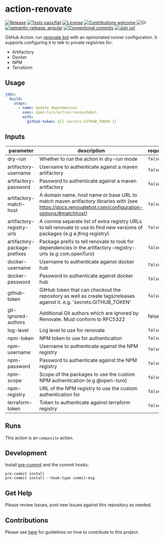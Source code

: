 # action-renovate

[![Release](https://img.shields.io/github/v/release/open-turo/action-renovate)](https://github.com/open-turo/eslint-config-typescript/releases/)
[![Tests pass/fail](https://img.shields.io/github/actions/workflow/status/open-turo/action-renovate/ci.yaml)](https://github.com/open-turo/action-renovate/actions/)
[![License](https://img.shields.io/github/license/open-turo/action-renovate)](./LICENSE)
[![Contributions welcome](https://img.shields.io/badge/contributions-welcome-brightgreen.svg)](https://github.com/dwyl/esta/issues)
![CI](https://github.com/open-turo/action-renovate/actions/workflows/release.yaml/badge.svg)
[![semantic-release: angular](https://img.shields.io/badge/semantic--release-angular-e10079?logo=semantic-release)](https://github.com/semantic-release/semantic-release)
[![Conventional commits](https://img.shields.io/badge/conventional%20commits-1.0.2-%23FE5196?logo=conventionalcommits&logoColor=white)](https://conventionalcommits.org)
[![Join us!](https://img.shields.io/badge/Turo-Join%20us%21-593CFB.svg)](https://turo.com/jobs)

GitHub Action: run [renovate bot](https://renovatebot.com) with an opinionated runner configuration. It supports
configuring it to talk to private registries for:

- Artifactory
- Docker
- NPM
- Terraform

## Usage

```yaml
jobs:
  build:
    steps:
      - name: Update dependencies
        uses: open-turo/action-renovate@v1
        with:
          github-token: ${{ secrets.GITHUB_TOKEN }}
```

## Inputs

| parameter                    | description                                                                                                                                        | required | default             |
| ---------------------------- | -------------------------------------------------------------------------------------------------------------------------------------------------- | -------- | ------------------- |
| dry-run                      | Whether to run the action in dry-run mode                                                                                                          | `false`  | false               |
| artifactory-username         | Username to authenticate against a maven artifactory                                                                                               | `false`  |                     |
| artifactory-password         | Password to authenticate against a maven artifactory                                                                                               | `false`  |                     |
| artifactory-match-host       | A domain name, host name or base URL to match maven artifactory libraries with (see https://docs.renovatebot.com/configuration-options/#matchhost) | `false`  |                     |
| artifactory-registry-urls    | A comma separate list of extra registry URLs to tell renovate to use to find new versions of packages (e.g a jfrog registry)                       | `false`  |                     |
| artifactory-package-prefixes | Package prefix to tell renovate to look for dependencies in the artifactory-registry-urls (e.g com.openTuro)                                       | `false`  |                     |
| docker-username              | Username to authenticate against docker hub                                                                                                        | `false`  |                     |
| docker-password              | Password to authenticate against docker hub                                                                                                        | `false`  |                     |
| github-token                 | GitHub token that can checkout the repository as well as create tags/releases against it. e.g. 'secrets.GITHUB_TOKEN'                              | `false`  | ${{ github.token }} |
| git-ignored-authors          | Additional Git authors which are ignored by Renovate. Must conform to RFC5322                                                                      | false    | []                  |
| log-level                    | Log level to use for renovate                                                                                                                      | `false`  | info                |
| npm-token                    | NPM token to use for authentication                                                                                                                | `false`  |                     |
| npm-username                 | Username to authenticate against the NPM registry                                                                                                  | `false`  |                     |
| npm-password                 | Password to authenticate against the NPM registry                                                                                                  | `false`  |                     |
| npm-scope                    | Scope of the packages to use the custom NPM authentication (e.g @open-turo)                                                                        | `false`  |                     |
| npm-registry                 | URL of the NPM registry to use the custom authentication for                                                                                       | `false`  |                     |
| terraform-token              | Token to authenticate against terraform registry                                                                                                   | `false`  |                     |

## Runs

This action is an `composite` action.

## Development

Install [pre-commit](https://pre-commit.com/) and the commit hooks:

```shell
pre-commit install
pre-commit install --hook-type commit-msg
```

## Get Help

Please review Issues, post new Issues against this repository as needed.

## Contributions

Please see [here](https://github.com/open-turo/contributions) for guidelines on how to contribute to this project.
